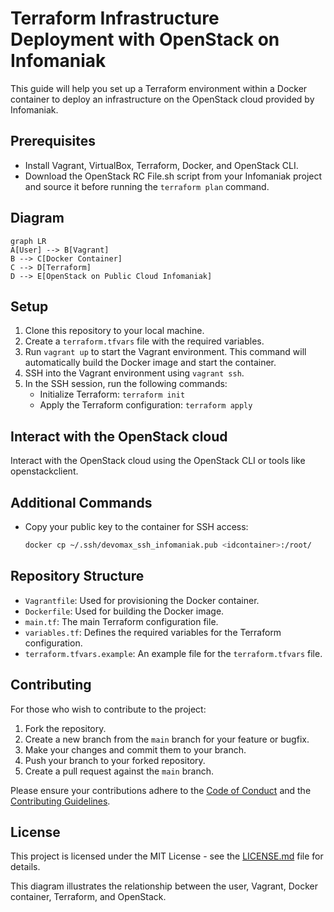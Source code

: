 # Terraform Infrastructure Deployment with OpenStack on Infomaniak

This guide will help you set up a Terraform environment within a Docker container to deploy an infrastructure on the OpenStack cloud provided by Infomaniak.

## Prerequisites

- Install Vagrant, VirtualBox, Terraform, Docker, and OpenStack CLI.
- Download the OpenStack RC File.sh script from your Infomaniak project and source it before running the `terraform plan` command.


## Diagram

```mermaid
graph LR
A[User] --> B[Vagrant]
B --> C[Docker Container]
C --> D[Terraform]
D --> E[OpenStack on Public Cloud Infomaniak]
```

## Setup

1. Clone this repository to your local machine.
2. Create a `terraform.tfvars` file with the required variables.
3. Run `vagrant up` to start the Vagrant environment. This command will automatically build the Docker image and start the container.
4. SSH into the Vagrant environment using `vagrant ssh`.
5. In the SSH session, run the following commands:
   - Initialize Terraform: `terraform init`
   - Apply the Terraform configuration: `terraform apply`

## Interact with the OpenStack cloud

Interact with the OpenStack cloud using the OpenStack CLI or tools like openstackclient.

## Additional Commands

- Copy your public key to the container for SSH access:
  ```sh
  docker cp ~/.ssh/devomax_ssh_infomaniak.pub <idcontainer>:/root/
  ```

## Repository Structure

- `Vagrantfile`: Used for provisioning the Docker container.
- `Dockerfile`: Used for building the Docker image.
- `main.tf`: The main Terraform configuration file.
- `variables.tf`: Defines the required variables for the Terraform configuration.
- `terraform.tfvars.example`: An example file for the `terraform.tfvars` file.

## Contributing

For those who wish to contribute to the project:

1. Fork the repository.
2. Create a new branch from the `main` branch for your feature or bugfix.
3. Make your changes and commit them to your branch.
4. Push your branch to your forked repository.
5. Create a pull request against the `main` branch.

Please ensure your contributions adhere to the [Code of Conduct](CODE_OF_CONDUCT.md) and the [Contributing Guidelines](CONTRIBUTING.md).

## License

This project is licensed under the MIT License - see the [LICENSE.md](LICENSE.md) file for details.




This diagram illustrates the relationship between the user, Vagrant, Docker container, Terraform, and OpenStack.